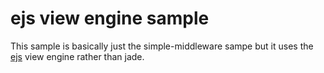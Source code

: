 # ejs view engine sample

This sample is basically just the simple-middleware sampe but it uses the [ejs](https://github.com/visionmedia/ejs) view engine rather than jade.
